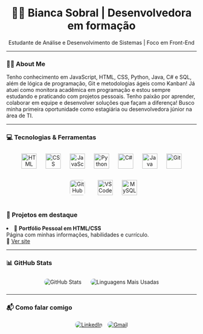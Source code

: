 <h1 align="center">👩‍💻 Bianca Sobral | Desenvolvedora em formação</h1>

<p align="center">
Estudante de Análise e Desenvolvimento de Sistemas | Foco em Front-End
</p>

---

### 👩‍🎓 About Me

Tenho conhecimento em JavaScript, HTML, CSS, Python, Java, C# e SQL, além de lógica de programação, Git e metodologias ágeis como Kanban! Já atuei como monitora acadêmica em programação e estou sempre estudando e praticando com projetos pessoais. Tenho paixão por aprender, colaborar em equipe e desenvolver soluções que façam a diferença! Busco minha primeira oportunidade como estagiária ou desenvolvedora júnior na área de TI.

---

### 💻 Tecnologias & Ferramentas

<p align="center">
  <img src="https://cdn.jsdelivr.net/gh/devicons/devicon/icons/html5/html5-original.svg" alt="HTML" width="40" height="40" style="margin: 10px;" />
  <img src="https://cdn.jsdelivr.net/gh/devicons/devicon/icons/css3/css3-original.svg" alt="CSS" width="40" height="40" style="margin: 10px;" />
  <img src="https://cdn.jsdelivr.net/gh/devicons/devicon/icons/javascript/javascript-original.svg" alt="JavaScript" width="40" height="40" style="margin: 10px;" />
  <img src="https://cdn.jsdelivr.net/gh/devicons/devicon/icons/python/python-original.svg" alt="Python" width="40" height="40" style="margin: 10px;" />
  <img src="https://cdn.jsdelivr.net/gh/devicons/devicon/icons/csharp/csharp-original.svg" alt="C#" width="40" height="40" style="margin: 10px;" />
  <img src="https://cdn.jsdelivr.net/gh/devicons/devicon/icons/java/java-original.svg" alt="Java" width="40" height="40" style="margin: 10px;" />
  <img src="https://cdn.jsdelivr.net/gh/devicons/devicon/icons/git/git-original.svg" alt="Git" width="40" height="40" style="margin: 10px;" />
  <img src="https://upload.wikimedia.org/wikipedia/commons/9/91/Octicons-mark-github.svg" alt="GitHub" width="40" height="40" style="margin: 20px; background-color: white; border-radius: 6px;" />
  <img src="https://cdn.jsdelivr.net/gh/devicons/devicon/icons/vscode/vscode-original.svg" alt="VSCode" width="40" height="40" style="margin: 10px;" />
  <img src="https://cdn.jsdelivr.net/gh/devicons/devicon/icons/mysql/mysql-original.svg" alt="MySQL" width="40" height="40" style="margin: 10px;" />

</p>





### 🌟 Projetos em destaque


<li>💼 <strong>Portfólio Pessoal em HTML/CSS</strong><br>
Página com minhas informações, habilidades e currículo.<br>
🔗 <a href="https://scriptjk.github.io/meu-portifolio">Ver site</a></li>

</ul>
</p>

---

### 📊 GitHub Stats

<p align="center">
  <img src="https://github-readme-stats.vercel.app/api?username=thebiancascript&show_icons=true&theme=tokyonight&border_color=8a2be2" alt="GitHub Stats" style="border-radius: 12px; margin: 10px;" />
  <img src="https://github-readme-stats.vercel.app/api/top-langs/?username=thebiancascript&layout=compact&theme=tokyonight&border_color=8a2be2" alt="Linguagens Mais Usadas" style="border-radius: 12px; margin: 10px;" />
</p>

---

### 📬 Como falar comigo

<p align="center">
<a href="https://linkedin.com/in/bsobral0327"><img src="https://img.shields.io/badge/LinkedIn-0077B5?style=flat&logo=linkedin&logoColor=white" alt="LinkedIn" style="border-radius: 8px; margin: 5px;"/></a>
<a href="mailto:biancaferreirasobral@gmail.com"><img src="https://img.shields.io/badge/Gmail-D14836?style=flat&logo=gmail&logoColor=white" alt="Gmail" style="border-radius: 8px; margin: 5px;"/></a>
</p>
